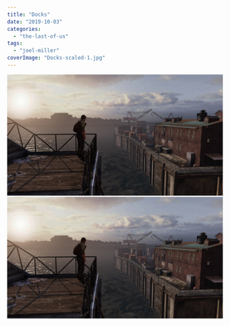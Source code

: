 ```yaml
---
title: "Docks"
date: "2019-10-03"
categories: 
  - "the-last-of-us"
tags: 
  - "joel-miller"
coverImage: "Docks-scaled-1.jpg"
---
```


[![](images/Docks-scaled-1.jpg)](images/Docks-scaled-1.jpg)
[![](images/Docks-scaled-1.jpg)](images/Docks-scaled-1.jpg)
